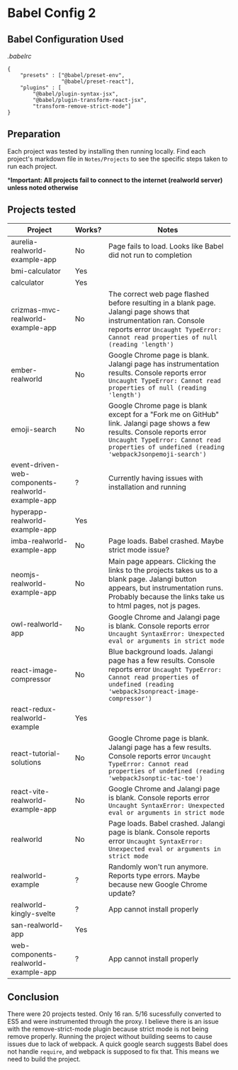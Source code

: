 # Babel Config 2

## Babel Configuration Used
*.babelrc*
```
{
	"presets" : ["@babel/preset-env",
				 "@babel/preset-react"],
	"plugins" : [
		"@babel/plugin-syntax-jsx",
		"@babel/plugin-transform-react-jsx",
		"transform-remove-strict-mode"]
}
```

## Preparation
Each project was tested by installing then running locally. Find each project's markdown file in `Notes/Projects` to see the specific steps taken to run each project.

***Important: All projects fail to connect to the internet (realworld server) unless noted otherwise**

## Projects tested
Project | Works? | Notes
---|---|---
aurelia-realworld-example-app | No | Page fails to load. Looks like Babel did not run to completion
bmi-calculator | Yes |
calculator | Yes | 
crizmas-mvc-realworld-example-app | No | The correct web page flashed before resulting in a blank page. Jalangi page shows that instrumentation ran. Console reports error `Uncaught TypeError: Cannot read properties of null (reading 'length')`
ember-realworld | No | Google Chrome page is blank. Jalangi page has instrumentation results. Console reports error `Uncaught TypeError: Cannot read properties of null (reading 'length')`
emoji-search | No | Google Chrome page is blank except for a "Fork me on GitHub" link. Jalangi page shows a few results. Console reports error `Uncaught TypeError: Cannot read properties of undefined (reading 'webpackJsonpemoji-search')`
event-driven-web-components-realworld-example-app | ? | Currently having issues with installation and running
hyperapp-realworld-example-app | Yes |
imba-realworld-example-app | No | Page loads. Babel crashed. Maybe strict mode issue?
neomjs-realworld-example-app | No | Main page appears. Clicking the links to the projects takes us to a blank page. Jalangi button appears, but instrumentation runs. Probably because the links take us to html pages, not js pages.
owl-realworld-app | No | Google Chrome and Jalangi page is blank. Console reports error `Uncaught SyntaxError: Unexpected eval or arguments in strict mode`
react-image-compressor | No | Blue background loads. Jalangi page has a few results. Console reports error `Uncaught TypeError: Cannot read properties of undefined (reading 'webpackJsonpreact-image-compressor')`
react-redux-realworld-example | Yes | 
react-tutorial-solutions | No | Google Chrome page is blank. Jalangi page has a few results. Console reports error `Uncaught TypeError: Cannot read properties of undefined (reading 'webpackJsonptic-tac-toe')`
react-vite-realworld-example-app | No | Google Chrome and Jalangi page is blank. Console reports error `Uncaught SyntaxError: Unexpected eval or arguments in strict mode`
realworld | No | Page loads. Babel crashed. Jalangi page is blank. Console reports error `Uncaught SyntaxError: Unexpected eval or arguments in strict mode`
realworld-example | ? | Randomly won't run anymore. Reports type errors. Maybe because new Google Chrome update?
realworld-kingly-svelte | ? | App cannot install properly
san-realworld-app | Yes |
web-components-realworld-example-app | ? | App cannot install properly

## Conclusion
There were 20 projects tested. Only 16 ran. 5/16 sucessfully converted to ES5 and were instrumented through the proxy. I believe there is an issue with the remove-strict-mode plugin because strict mode is not being remove properly. Running the project without building seems to cause issues due to lack of webpack. A quick google search suggests Babel does not handle `require`, and webpack is supposed to fix that. This means we need to build the project.
